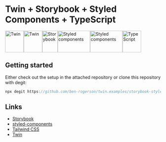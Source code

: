 # Twin + Storybook + Styled Components + TypeScript

<p><a href="https://github.com/ben-rogerson/twin.macro#gh-light-mode-only" target="_blank"><img src="../.github/twin-light.svg" alt="Twin" width="60" height="70"></a><a href="https://github.com/ben-rogerson/twin.macro#gh-dark-mode-only" target="_blank"><img src="../.github/twin-dark.svg" alt="Twin" width="60" height="70"></a><a href="https://storybook.js.org/" target="_blank"><img src="../.github/storybook.svg" alt="Storybook" width="50" height="70"></a><a href="https://styled-components.com#gh-light-mode-only" target="_blank"><img src="../.github/styled-components-light.svg" alt="Styled components" width="105" height="70"></a><a href="https://styled-components.com#gh-dark-mode-only" target="_blank"><img src="../.github/styled-components-dark.svg" alt="Styled components" width="105" height="70"></a><a href="https://www.typescriptlang.org/" target="_blank"><img src="../.github/typescript.svg" alt="TypeScript" width="60" height="70"></a></p>

## Getting started

Either check out the setup in the attached repository or clone this repository with degit:

```js
npx degit https://github.com/ben-rogerson/twin.examples/storybook-styled-components-typescript folder-name
```

## Links

- [Storybook](https://storybook.js.org/)
- [styled-components](https://styled-components.com/)
- [Tailwind CSS](https://tailwindcss.com/)
- [Twin](https://github.com/ben-rogerson/twin.macro)
